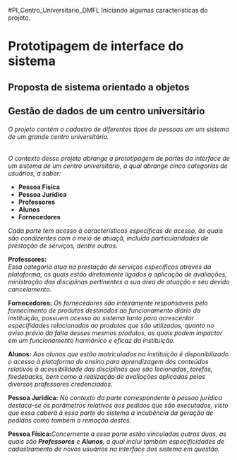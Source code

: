 #PI_Centro_Universitario_DMFL
Iniciando algumas características do projeto.

# Prototipagem de interface do sistema

## Proposta de sistema orientado a objetos


## Gestão de dados de um centro universitário
###### O projeto contém o cadastro de diferentes tipos de pessoas em um sistema de um grande centro universitário.


*O contexto desse projeto abrange a prototipagem de partes da interface de um sistema de um centro universitário, a qual abrange cinco categorias de usuários, a saber:* 

* **Pessoa Física**
* **Pessoa Jurídica**
* **Professores**
* **Alunos**
* **Fornecedores**



_Cada parte tem acesso à características específicas de acesso, às quais são condizentes com o meio de atuaçã, incluido particularidades de prestação de serviços, dentre outros._

**Professores:**  
_Essa categoria atua na prestação de serviços específicos através da plataforma, os quais estão diretamente ligados a aplicação de avaliações, ministração das disciplinas pertinentes a sua área de atuação e seu devido cancelamento._

**Fornecedores:**
_Os fornecedores são inteiramente responsáveis pelo fornecimento de produtos destinados ao funcionamento diário da instituição, possuem acesso ao sistema tanto para acrescentar especifidades relacionadas ao produtos que são utilizados, quanto no aviso prévio da falta desses mesmos produtos, os quais podem impactar em um funcionamento harmônico e eficaz da instituição._

**Alunos:**
_Aos alunos que estão matriculados na instituição é disponibilizado o acesso à plataforma de ensino para aprendizagem dos conteúdos relativos à acessibilidade das disciplinas que são lecionadas, tarefas, feedebacks, bem como a realização de avaliações aplicadas pelos diversos professores credenciados._

**Pessoa Jurídica:** _No contexto da parte correspondente à pessoa jurídica destaca-se os parâmetros relativos aos pedidos que são executados, visto que essa caberá à essa parte do sistema a incubência da geração de pedidos como também a remoção destes._

**Pessoa Física:**_Concernente a essa parte estão vinculadas outras duas, as quais são __Professores__ e __Alunos__, a qual inclui também especificidades de cadastramento de novos usuários na interface dos sistema em questão._

